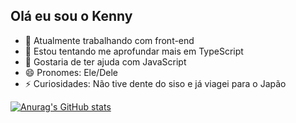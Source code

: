 ## Olá eu sou o Kenny

- 🔭 Atualmente trabalhando com front-end
- 🌱 Estou tentando me aprofundar mais em TypeScript
- 🤔 Gostaria de ter ajuda com JavaScript
- 😄 Pronomes: Ele/Dele
- ⚡ Curiosidades: Não tive dente do siso e já viagei para o Japão

[![Anurag's GitHub stats](https://github-readme-stats.vercel.app/api?username=KennyKei&count_private=true)](https://github.com/anuraghazra/github-readme-stats)
